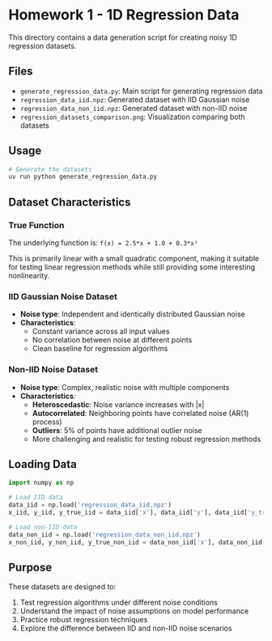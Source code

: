 # Homework 1 - 1D Regression Data

This directory contains a data generation script for creating noisy 1D regression datasets.

## Files

- `generate_regression_data.py`: Main script for generating regression data
- `regression_data_iid.npz`: Generated dataset with IID Gaussian noise
- `regression_data_non_iid.npz`: Generated dataset with non-IID noise
- `regression_datasets_comparison.png`: Visualization comparing both datasets

## Usage

```bash
# Generate the datasets
uv run python generate_regression_data.py
```

## Dataset Characteristics

### True Function
The underlying function is: `f(x) = 2.5*x + 1.0 + 0.3*x²`

This is primarily linear with a small quadratic component, making it suitable for testing linear regression methods while still providing some interesting nonlinearity.

### IID Gaussian Noise Dataset
- **Noise type**: Independent and identically distributed Gaussian noise
- **Characteristics**: 
  - Constant variance across all input values
  - No correlation between noise at different points
  - Clean baseline for regression algorithms

### Non-IID Noise Dataset
- **Noise type**: Complex, realistic noise with multiple components
- **Characteristics**:
  - **Heteroscedastic**: Noise variance increases with |x|
  - **Autocorrelated**: Neighboring points have correlated noise (AR(1) process)
  - **Outliers**: 5% of points have additional outlier noise
  - More challenging and realistic for testing robust regression methods

## Loading Data

```python
import numpy as np

# Load IID data
data_iid = np.load('regression_data_iid.npz')
x_iid, y_iid, y_true_iid = data_iid['x'], data_iid['y'], data_iid['y_true']

# Load non-IID data  
data_non_iid = np.load('regression_data_non_iid.npz')
x_non_iid, y_non_iid, y_true_non_iid = data_non_iid['x'], data_non_iid['y'], data_non_iid['y_true']
```

## Purpose

These datasets are designed to:
1. Test regression algorithms under different noise conditions
2. Understand the impact of noise assumptions on model performance
3. Practice robust regression techniques
4. Explore the difference between IID and non-IID noise scenarios